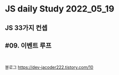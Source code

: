 # JS daily Study 2022_05_19 <br>
## JS 33가지 컨셉<br> 
## #09. 이벤트 루프<br>
<br>

블로그 https://dev-jacoder222.tistory.com/10